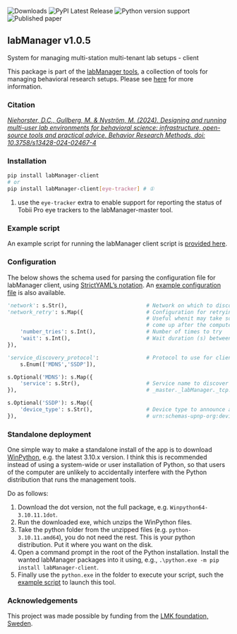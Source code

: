 ![Downloads](https://static.pepy.tech/badge/labManager-client) ![PyPI Latest Release](https://img.shields.io/pypi/v/labManager-client.svg) ![Python version support](https://img.shields.io/pypi/pyversions/labManager-client.svg) ![Published paper](https://zenodo.org/badge/DOI/10.3758/s13428-023-02105-5.svg)

## labManager v1.0.5
System for managing multi-station multi-tenant lab setups - client

This package is part of the [labManager tools](https://github.com/dcnieho/labManager/tree/master), a collection of tools for managing behavioral research setups. Please see [here](https://github.com/dcnieho/labManager/tree/master) for more information.

### Citation
[_Niehorster, D.C., Gullberg, M. & Nyström, M. (2024). Designing and running multi-user lab environments for behavioral science: infrastructure, open-source tools and practical advice. Behavior Research Methods. doi: 10.3758/s13428-024-02467-4_](https://doi.org/10.3758/s13428-024-02467-4)

### Installation
```bash
pip install labManager-client
# or
pip install labManager-client[eye-tracker] # ①
```
1. use the `eye-tracker` extra to enable support for reporting the status of Tobii Pro eye trackers to the labManager-master tool.

### Example script
An example script for running the labManager client script is [provided here](https://github.com/dcnieho/labManager/tree/master/example-scripts/client.py).

### Configuration
The below shows the schema used for parsing the configuration file for labManager client, using [StrictYAML’s notation](https://hitchdev.com/strictyaml/).
An [example configuration file](https://github.com/dcnieho/labManager/tree/master/example-configs/client.yaml) is also available.

```python
'network': s.Str(),                         # Network on which to discover clients, e.g. 10.0.1.0/24
'network_retry': s.Map({                    # Configuration for retrying to get network connection on startup.
                                            # Useful whenit may take some time for the network connection to
                                            # come up after the computer station starts
    'number_tries': s.Int(),                # Number of times to try
    'wait': s.Int(),                        # Wait duration (s) between tries
}),

'service_discovery_protocol':               # Protocol to use for client discovery, MDNS or SSDP
    s.Enum(['MDNS','SSDP']),

s.Optional('MDNS'): s.Map({
    'service': s.Str(),                     # Service name to discover when using MDNS, e.g.,
}),                                         # _master._labManager._tcp.local.

s.Optional('SSDP'): s.Map({
    'device_type': s.Str(),                 # Device type to announce and listen for when using SSDP, e.g.,
}),                                         # urn:schemas-upnp-org:device:labManager
```

### Standalone deployment
One simple way to make a standalone install of the app is to download [WinPython](https://winpython.github.io/), e.g. the latest 3.10.x version.
I think this is recommended instead of using a system-wide or user installation of Python, so that users of the computer are unlikely to accidentally interfere with the Python distribution that runs the management tools.

Do as follows:

1. Download the dot version, not the full package, e.g. `Winpython64-3.10.11.1dot`.
2. Run the downloaded exe, which unzips the WinPython files.
3. Take the python folder from the unzipped files (e.g. `python-3.10.11.amd64`), you do not need the rest. This is your python distribution. Put it where you want on the disk.
4. Open a command prompt in the root of the Python installation. Install the wanted labManager packages into it using, e.g., `.\python.exe -m pip install labManager-client`.
5. Finally use the `python.exe` in the folder to execute your script, such the [example script](https://github.com/dcnieho/labManager/tree/master/example-scripts/client.py) to launch this tool.

### Acknowledgements

This project was made possible by funding from the [LMK foundation, Sweden](https://lmkstiftelsen.se/).
